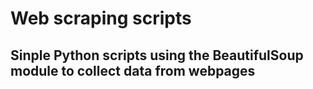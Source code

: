 # Web scraping scripts
## Sinple Python scripts using the BeautifulSoup module to collect data from webpages
